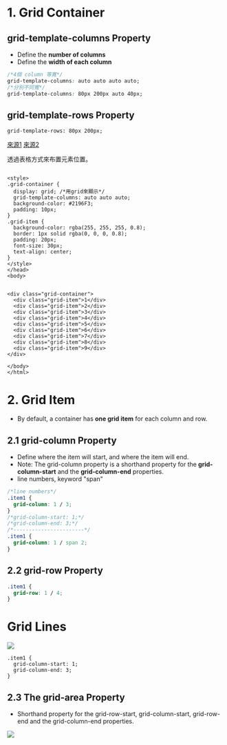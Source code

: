 # 1. Grid Container
## grid-template-columns Property
-  Define the **number of columns** 
-  Define the **width of each column**
```css
/*4個 column 等寬*/
grid-template-columns: auto auto auto auto;
/*分別不同寬*/
grid-template-columns: 80px 200px auto 40px;
```
## grid-template-rows Property
```
grid-template-rows: 80px 200px;
```
[來源1](https://www.youtube.com/watch?v=lI81W0A-GUc)
[來源2](https://www.w3schools.com/css/css_grid.asp)

透過表格方式來布置元素位置。  
```

<style>
.grid-container {
  display: grid; /*用grid來顯示*/
  grid-template-columns: auto auto auto;
  background-color: #2196F3;
  padding: 10px;
}
.grid-item {
  background-color: rgba(255, 255, 255, 0.8);
  border: 1px solid rgba(0, 0, 0, 0.8);
  padding: 20px;
  font-size: 30px;
  text-align: center;
}
</style>
</head>
<body>


<div class="grid-container">
  <div class="grid-item">1</div>
  <div class="grid-item">2</div>
  <div class="grid-item">3</div>  
  <div class="grid-item">4</div>
  <div class="grid-item">5</div>
  <div class="grid-item">6</div>  
  <div class="grid-item">7</div>
  <div class="grid-item">8</div>
  <div class="grid-item">9</div>  
</div>

</body>
</html>

```
# 2. Grid Item
- By default, a container has **one grid item** for each column and row.
## 2.1 grid-column Property
- Define where the item will start, and where the item will end.
- Note: The grid-column property is a shorthand property for the **grid-column-start** and the **grid-column-end** properties.
- line numbers,  keyword "span" 

```css
/*line numbers*/
.item1 {
  grid-column: 1 / 3;
}
/*grid-column-start: 1;*/
/*grid-column-end: 3;*/
/*-----------------------*/
.item1 {
  grid-column: 1 / span 2;
}
```
## 2.2 grid-row Property
```css
.item1 {
  grid-row: 1 / 4;
}
```
# Grid Lines
<img src = 'https://www.w3schools.com/css/grid_lines.png'>

```
.item1 {
  grid-column-start: 1;
  grid-column-end: 3;
}
```
## 2.3 The grid-area Property
- Shorthand property for the grid-row-start, grid-column-start, grid-row-end and the grid-column-end properties.
<img src = 'https://www.w3schools.com/css/tryit.asp?filename=trycss_grid_grid-area1'>
